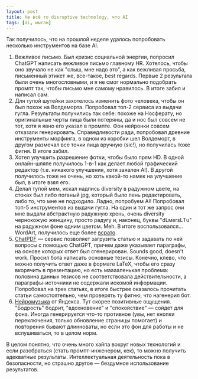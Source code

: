 ```yaml
---
layout: post
title: Не всё то disruptive technology, что AI
tags: [ai, мысли]
---
```

Так получилось, что на прошлой неделе удалось попробовать несколько инструментов на базе AI.
1. Вежливое письмо. Был кризис социальной энергии, попросил ChatGPT написать вежливое письмо главному HR. Хотелось, чтобы оно звучало не как "слыш, мне надо это", а как вежливая просьба, письменный этикет же, все-такое, best regards. Первые 2 результата были очень многословными, и я не смог нормально подобрать промпт так, чтобы письмо мне самому нравилось. В итоге забил и написал сам.
2. Для тупой шутейки захотелось изменить фото человека, чтобы он был похож на Волдеморта. Попробовал топ-2 сервиса из выдачи гугла. Результаты получились так себе: похоже на Носферату, но оригинальные черты лица были потеряны, да и нос был совсем не тот, хотя я явно его указал в промпте. Фон нейронки совсем отказали генерировать. Справедливости ради, попробовал древние инструменты морфинга, в одном из коробки шел Волдеморт, в другом размечал все точки лица вручную (sic!), но получилась тоже фигня. В итоге забил.
3. Хотел улучшить разрешение фотки, чтобы было прям HD. В одной онлайн-шляпе получилось 1-в-1 как делает любой графический редактор (т.е. никакого улучшения, хотя заявлен AI). В другой получилось тоже не очень, но хоть какой-то намек на улучшение был, в итоге взял его.
4. Делал тупой мем, искал надпись diversity в радужном цвете, на стоках был либо поганый jpg, который было лень редактировать, либо то, что мне не подходило. Ладно, попробуем AI! Попробовал топ-5 инструментов из выдачи гугла. На один и тот же запрос они мне выдали абстрактную радужную хрень, очень diversity чернокожую женщину, просто радугу и, наконец, буквы "dLмersLТu" на радужном фоне одним цветом. Meh. В итоге воспользовался... WordArt, получилось еще более [всрато](https://ov7a.github.io/gags/#2023-06-18-diversity.png).
5. [ChatPDF](https://www.chatpdf.com/) — сервис позволяет загрузить статью и задавать по ней вопросы с помощью ChatGPT, причем даже указывает параграфы, на основе которых ответ был сгенерирован. Sounds good, doesn't work. Просил бота написать основные тезисы. Конечно, клево, что можно получить ответ даже в формате LaTeX, чтобы его сразу вкорячить в презентацию, но есть мааааленькая проблема: половина данных тезисов не соответствовала действительности, а параграфы-источники не содержали искомой информации. Попробовал на трех статьях, в итоге быстрее оказалось прочитать статьи самостоятельно, чем проверять ту фигню, что нагенерил бот.
6. [Нейромузыка](https://music.yandex.ru/neuromusic) от Яндекса. Тут скорее позитивные ощущения. "Бодрость" бодрит, "вдохновение" и "спокойствие" — сойдет для фона. Иногда генерируется что-то противное (увы, нет кнопки переключения, только обновление страницы помогает) и повторения бывают длинноваты, но если это фон для работы и не вслушиваться, то в целом норм.

В целом понятно, что очень много хайпа вокруг новых технологий и если разобраться (стать промпт-инженером, кек), то можно получить адекватные результаты. Интеллектуальная деятельность пока в безопасности, но страшно другое — бездумное использование результатов.

